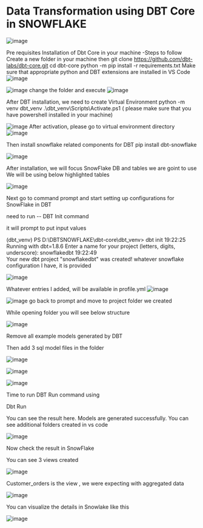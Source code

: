 # Data Transformation using DBT Core in SNOWFLAKE
![image](https://github.com/user-attachments/assets/3e713816-efab-40ea-8fb7-1e152144e2c2)

Pre requisites
Installation of Dbt Core in your machine -Steps to follow
Create a new folder in your machine then
        git clone https://github.com/dbt-labs/dbt-core.git
        cd dbt-core
        python -m pip install -r requirements.txt
Make sure that appropriate python and DBT extensions are installed in VS Code
![image](https://github.com/user-attachments/assets/440d4e10-163e-4eda-9805-5f98e31b93c4)

![image](https://github.com/user-attachments/assets/ccf130d8-3d20-49eb-93cd-99b032328c72)
change the folder and execute
![image](https://github.com/user-attachments/assets/83cc5820-4212-4f29-b448-811c44d552d5)

After DBT installation, we need to create Virtual Environment 
python -m venv dbt_venv
.\dbt_venv\Scripts\Activate.ps1 ( please make sure that you have powershell installed in your machine)

![image](https://github.com/user-attachments/assets/176feb02-cd34-4839-9bf0-4f08fd23df84)
After activation, please go to virtual environment directory
![image](https://github.com/user-attachments/assets/3368ebd2-b223-4a8d-9e89-a0ee762f7c76)

Then install snowflake related components for DBT
pip install dbt-snowflake

![image](https://github.com/user-attachments/assets/2ee92382-3a1c-4465-9843-c770b8b86bfa)

After installation, we will focus SnowFlake DB and tables we are goint to use
We will be using below highlighted tables

![image](https://github.com/user-attachments/assets/9c2092ba-8422-4091-aba0-0e44c300c307)

Next go to command prompt and start setting up configurations for SnowFlake in DBT

need to run -- DBT Init command

it will prompt to put input values

(dbt_venv) PS D:\DBTSNOWFLAKE\dbt-core\dbt_venv> dbt init
19:22:25  Running with dbt=1.8.6
Enter a name for your project (letters, digits, underscore): snowflakedbt 
19:22:49  
Your new dbt project "snowflakedbt" was created!
whatever snowflake configuration I have, it is provided


![image](https://github.com/user-attachments/assets/4d676f29-cee2-4bda-975f-30bda5fd0f27)  

Whatever entries I added, will be available in profile.yml
![image](https://github.com/user-attachments/assets/d2094ca3-d9fa-4c74-b388-e40f3faf01a3)

![image](https://github.com/user-attachments/assets/a0d680dc-289e-45af-946e-a5cc6cc3f6a0)
go back to prompt and move to project folder we created

While opening folder you will see below structure


![image](https://github.com/user-attachments/assets/f6604429-684d-4a86-b091-a18195ad2f30)

Remove all example models generated by DBT

Then add 3 sql model files in the folder

![image](https://github.com/user-attachments/assets/e1ff499f-482b-4216-9cd0-0bfc363ef036)

![image](https://github.com/user-attachments/assets/97c90d15-af8b-4040-a5da-756be33931bc)

![image](https://github.com/user-attachments/assets/7791a54a-2cb1-4c80-b30e-75bd9a2c54b7)

Time to run DBT Run command using 

Dbt Run


You can see the result here. Models are generated successfully. You can see additional folders created in vs code


![image](https://github.com/user-attachments/assets/593fbc30-ec45-449f-bcd4-937540662096)


Now check the result in SnowFlake

You can see 3 views created 

![image](https://github.com/user-attachments/assets/2234cfb1-8c73-4307-9d83-1780b3ccc775)


Customer_orders is the view , we were expecting with aggregated data

![image](https://github.com/user-attachments/assets/02345ed2-8c6c-4ab0-a17d-7b65f95712e0)

You can visualize the details in Snowlake like this


![image](https://github.com/user-attachments/assets/dce1e194-f8f4-4c36-9d69-10aa880b9b4c)





